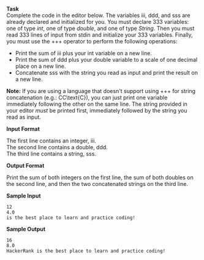 
**Task**   
Complete the code in the editor below. The variables iii, ddd, and sss are already declared and initialized for you. You must declare 333 variables: one of type _int_, one of type _double_, and one of type _String_. Then you must read 333 lines of input from stdin and initialize your 333 variables. Finally, you must use the +++ operator to perform the following operations:
 
- Print the sum of iii plus your int variable on a new line. 
- Print the sum of ddd plus your double variable to a scale of one decimal place on a new line. 
- Concatenate sss with the string you read as input and print the result on a new line. 

**Note:** If you are using a language that doesn't support using +++ for string concatenation (e.g.: CC\text{C}), you can just print one variable immediately following the other on the same line. The string provided in your editor _must_ be printed first, immediately followed by the string you read as input.

**Input Format**

The first line contains an integer, iii.   
The second line contains a double, ddd.   
The third line contains a string, sss.

**Output Format**

Print the sum of both integers on the first line, the sum of both doubles on the second line, and then the two concatenated strings on the third line.

**Sample Input**


```
12
4.0
is the best place to learn and practice coding!
```

**Sample Output**


```
16
8.0
HackerRank is the best place to learn and practice coding!
```


